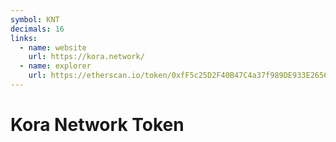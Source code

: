```yaml
---
symbol: KNT
decimals: 16
links:
  - name: website
    url: https://kora.network/
  - name: explorer
    url: https://etherscan.io/token/0xfF5c25D2F40B47C4a37f989DE933E26562Ef0Ac0
---
```


# Kora Network Token
